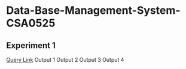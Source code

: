 # Data-Base-Management-System-CSA0525
## Experiment 1
[Query Link](https://github.com/Ajay9999krishna/Data-Base-Management-System-CSA0525-/blob/main/EXPERIMENT%201.DDL%20Commands%20%E2%80%93%20CREATE%2C%20ALTER%2C%20DROP)
Output 1
Output 2
Output 3
Output 4
